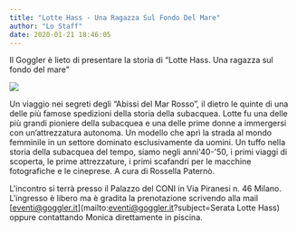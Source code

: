 ```yaml
---
title: "Lotte Hass - Una Ragazza Sul Fondo Del Mare"
author: "Lo Staff"
date: 2020-01-21 18:46:05
---
```


Il Goggler è lieto di presentare la storia di “Lotte Hass. Una ragazza sul fondo del mare”

![](http://static.wixstatic.com/media/ef7a2f_3790b24658a644698c27c47bceb30c23~mv2.jpg)

Un viaggio nei segreti degli “Abissi del Mar Rosso”, il dietro le quinte di una delle più famose spedizioni della storia della subacquea. Lotte fu una delle più grandi pioniere della subacquea e una delle prime donne a immergersi con un’attrezzatura autonoma. Un modello che aprì la strada al mondo femminile in un settore dominato esclusivamente da uomini. Un tuffo nella storia della subacquea del tempo, siamo negli anni'40-'50, i primi viaggi di scoperta, le prime attrezzature, i primi scafandri per le macchine fotografiche e le cineprese. A cura di Rossella Paternò.

L'incontro si terrà presso il Palazzo del CONI in Via Piranesi n. 46 Milano. L'ingresso è libero ma è gradita la prenotazione scrivendo alla mail 
[eventi@goggler.it](mailto:eventi@goggler.it?subject=Serata Lotte Hass) oppure contattando Monica direttamente in piscina.